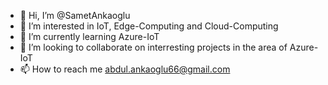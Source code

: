 - 👋 Hi, I’m @SametAnkaoglu
- 👀 I’m interested in IoT, Edge-Computing and Cloud-Computing
- 🌱 I’m currently learning Azure-IoT
- 💞️ I’m looking to collaborate on interresting projects in the area of Azure-IoT
- 📫 How to reach me abdul.ankaoglu66@gmail.com

<!---
SametAnkaoglu/SametAnkaoglu is a ✨ special ✨ repository because its `README.md` (this file) appears on your GitHub profile.
You can click the Preview link to take a look at your changes.
--->
